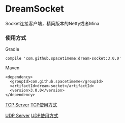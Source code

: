 # DreamSocket
Socket连接客户端，精简版本的Netty或者Mina
### 使用方式

Gradle

    compile 'com.github.spacetimeme:dream-socket:3.0.0'
    
Maven

    <dependency>
      <groupId>com.github.spacetimeme</groupId>
      <artifactId>dream-socket</artifactId>
      <version>3.0.0</version>
    </dependency>
    
[TCP Server](https://github.com/spacetimeme/DreamSocket/blob/develop/src/test/java/com/dream/socket/TCPServer.java)
[TCP使用方式](https://github.com/spacetimeme/DreamSocket/blob/develop/src/test/java/com/dream/socket/TCPClient.java)

[UDP Server](https://github.com/spacetimeme/DreamSocket/blob/develop/src/test/java/com/dream/socket/UDPServer.java)
[UDP使用方式](https://github.com/spacetimeme/DreamSocket/blob/develop/src/test/java/com/dream/socket/UDPClient.java)